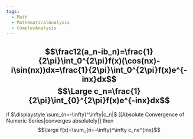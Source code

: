 ```yaml
---
tags:
  - Math
  - MathematicalAnalysis
  - ComplexAnalysis
---
```

$$\frac12(a_n-ib_n)=\frac{1}{2\pi}\int_0^{2\pi}f(x)(\cos(nx)-i\sin(nx))dx=\frac{1}{2\pi}\int_0^{2\pi}f(x)e^{-inx}dx$$
$$\Large c_n=\frac{1}{2\pi}\int_{0}^{2\pi}f(x)e^{-inx}dx$$
---
if $\displaystyle \sum_{n=-\infty}^\infty|c_n|$ [[Absolute Convergence of Numeric Series|converges absolutely]] then $$\large f(x)=\sum_{n=-\infty}^\infty c_ne^{inx}$$